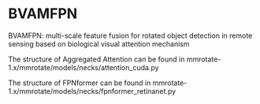 # BVAMFPN
BVAMFPN: multi-scale feature fusion for rotated object detection in remote sensing based on  biological visual attention mechanism

The structure of Aggregated Attention can be found in mmrotate-1.x/mmrotate/models/necks/attention_cuda.py

The structure of FPNformer can be found in mmrotate-1.x/mmrotate/models/necks/fpnformer_retinanet.py

